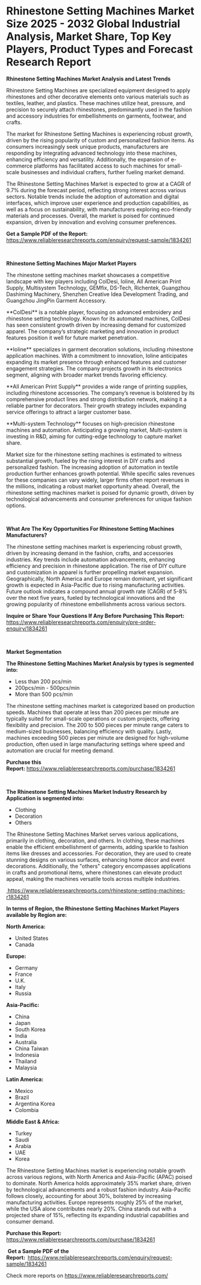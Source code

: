 <p><h1>Rhinestone Setting Machines Market Size 2025 - 2032 Global Industrial Analysis, Market Share, Top Key Players, Product Types and Forecast Research Report</h1></p><p><strong>Rhinestone Setting Machines Market Analysis and Latest Trends</strong></p>
<p><p>Rhinestone Setting Machines are specialized equipment designed to apply rhinestones and other decorative elements onto various materials such as textiles, leather, and plastics. These machines utilize heat, pressure, and precision to securely attach rhinestones, predominantly used in the fashion and accessory industries for embellishments on garments, footwear, and crafts.</p><p>The market for Rhinestone Setting Machines is experiencing robust growth, driven by the rising popularity of custom and personalized fashion items. As consumers increasingly seek unique products, manufacturers are responding by integrating advanced technology into these machines, enhancing efficiency and versatility. Additionally, the expansion of e-commerce platforms has facilitated access to such machines for small-scale businesses and individual crafters, further fueling market demand.</p><p>The Rhinestone Setting Machines Market is expected to grow at a CAGR of 9.7% during the forecast period, reflecting strong interest across various sectors. Notable trends include the adoption of automation and digital interfaces, which improve user experience and production capabilities, as well as a focus on sustainability, with manufacturers exploring eco-friendly materials and processes. Overall, the market is poised for continued expansion, driven by innovation and evolving consumer preferences.</p></p>
<p><strong>Get a Sample PDF of the Report:&nbsp;</strong> <a href="https://www.reliableresearchreports.com/enquiry/request-sample/1834261?utm_campaign=28&utm_medium=2&utm_source=Github&utm_content=ia&utm_term=10042025&utm_id=rhinestone-setting-machines">https://www.reliableresearchreports.com/enquiry/request-sample/1834261</a></p>
<p>&nbsp;</p>
<p><strong>Rhinestone Setting Machines Major Market Players</strong></p>
<p><p>The rhinestone setting machines market showcases a competitive landscape with key players including ColDesi, Ioline, All American Print Supply, Multisystem Technology, GEMfix, DS-Tech, Richentek, Guangzhou Dashiming Machinery, Shenzhen Creative Idea Development Trading, and Guangzhou JingPin Garment Accessory. </p><p>**ColDesi** is a notable player, focusing on advanced embroidery and rhinestone setting technology. Known for its automated machines, ColDesi has seen consistent growth driven by increasing demand for customized apparel. The company’s strategic marketing and innovation in product features position it well for future market penetration.</p><p>**Ioline** specializes in garment decoration solutions, including rhinestone application machines. With a commitment to innovation, Ioline anticipates expanding its market presence through enhanced features and customer engagement strategies. The company projects growth in its electronics segment, aligning with broader market trends favoring efficiency.</p><p>**All American Print Supply** provides a wide range of printing supplies, including rhinestone accessories. The company’s revenue is bolstered by its comprehensive product lines and strong distribution network, making it a reliable partner for decorators. Their growth strategy includes expanding service offerings to attract a larger customer base.</p><p>**Multi-system Technology** focuses on high-precision rhinestone machines and automation. Anticipating a growing market, Multi-system is investing in R&D, aiming for cutting-edge technology to capture market share.</p><p>Market size for the rhinestone setting machines is estimated to witness substantial growth, fueled by the rising interest in DIY crafts and personalized fashion. The increasing adoption of automation in textile production further enhances growth potential. While specific sales revenues for these companies can vary widely, larger firms often report revenues in the millions, indicating a robust market opportunity ahead. Overall, the rhinestone setting machines market is poised for dynamic growth, driven by technological advancements and consumer preferences for unique fashion options.</p></p>
<p>&nbsp;</p>
<p><strong>What Are The Key Opportunities For Rhinestone Setting Machines Manufacturers?</strong></p>
<p><p>The rhinestone setting machines market is experiencing robust growth, driven by increasing demand in the fashion, crafts, and accessories industries. Key trends include automation advancements, enhancing efficiency and precision in rhinestone application. The rise of DIY culture and customization in apparel is further propelling market expansion. Geographically, North America and Europe remain dominant, yet significant growth is expected in Asia-Pacific due to rising manufacturing activities. Future outlook indicates a compound annual growth rate (CAGR) of 5-8% over the next five years, fueled by technological innovations and the growing popularity of rhinestone embellishments across various sectors.</p></p>
<p><strong>Inquire or Share Your Questions If Any Before Purchasing This Report:</strong> <a href="https://www.reliableresearchreports.com/enquiry/pre-order-enquiry/1834261?utm_campaign=28&utm_medium=2&utm_source=Github&utm_content=ia&utm_term=10042025&utm_id=rhinestone-setting-machines">https://www.reliableresearchreports.com/enquiry/pre-order-enquiry/1834261</a></p>
<p>&nbsp;</p>
<p><strong>Market Segmentation</strong></p>
<p><strong>The Rhinestone Setting Machines Market Analysis by types is segmented into:</strong></p>
<p><ul><li>Less than 200 pcs/min</li><li>200pcs/min - 500pcs/min</li><li>More than 500 pcs/min</li></ul></p>
<p><p>The rhinestone setting machines market is categorized based on production speeds. Machines that operate at less than 200 pieces per minute are typically suited for small-scale operations or custom projects, offering flexibility and precision. The 200 to 500 pieces per minute range caters to medium-sized businesses, balancing efficiency with quality. Lastly, machines exceeding 500 pieces per minute are designed for high-volume production, often used in large manufacturing settings where speed and automation are crucial for meeting demand.</p></p>
<p><strong>Purchase this Report:&nbsp;</strong><a href="https://www.reliableresearchreports.com/purchase/1834261?utm_campaign=28&utm_medium=2&utm_source=Github&utm_content=ia&utm_term=10042025&utm_id=rhinestone-setting-machines">https://www.reliableresearchreports.com/purchase/1834261</a></p>
<p>&nbsp;</p>
<p><strong>The Rhinestone Setting Machines Market Industry Research by Application is segmented into:</strong></p>
<p><ul><li>Clothing</li><li>Decoration</li><li>Others</li></ul></p>
<p><p>The Rhinestone Setting Machines Market serves various applications, primarily in clothing, decoration, and others. In clothing, these machines enable the efficient embellishment of garments, adding sparkle to fashion items like dresses and accessories. For decoration, they are used to create stunning designs on various surfaces, enhancing home décor and event decorations. Additionally, the "others" category encompasses applications in crafts and promotional items, where rhinestones can elevate product appeal, making the machines versatile tools across multiple industries.</p></p>
<p><a href="https://www.reliableresearchreports.com/rhinestone-setting-machines-r1834261?utm_campaign=28&utm_medium=2&utm_source=Github&utm_content=ia&utm_term=10042025&utm_id=rhinestone-setting-machines">&nbsp;https://www.reliableresearchreports.com/rhinestone-setting-machines-r1834261</a></p>
<p><strong>In terms of Region, the Rhinestone Setting Machines Market Players available by Region are:</strong></p>
<p>
    <p> <strong> North America: </strong>
        <ul>
            <li>United States</li>
            <li>Canada</li>
        </ul>
        </p> 
    <p> <strong> Europe: </strong>
        <ul>
            <li>Germany</li>
            <li>France</li>
            <li>U.K.</li>
            <li>Italy</li>
            <li>Russia</li>
        </ul>
        </p> 
    <p> <strong> Asia-Pacific: </strong>
        <ul>
            <li>China</li>
            <li>Japan</li>
            <li>South Korea</li>
            <li>India</li>
            <li>Australia</li>
            <li>China Taiwan</li>
            <li>Indonesia</li>
            <li>Thailand</li>
            <li>Malaysia</li>
        </ul>
        </p> 
    <p> <strong> Latin America: </strong>
        <ul>
            <li>Mexico</li>
            <li>Brazil</li>
            <li>Argentina Korea</li>
            <li>Colombia</li>
        </ul>
        </p> 
    <p> <strong> Middle East & Africa: </strong>
        <ul>
            <li>Turkey</li>
            <li>Saudi</li>
            <li>Arabia</li>
            <li>UAE</li>
            <li>Korea</li>
        </ul>
    </p>
    </p>
<p><p>The Rhinestone Setting Machines market is experiencing notable growth across various regions, with North America and Asia-Pacific (APAC) poised to dominate. North America holds approximately 35% market share, driven by technological advancements and a robust fashion industry. Asia-Pacific follows closely, accounting for about 30%, bolstered by increasing manufacturing activities. Europe represents roughly 25% of the market, while the USA alone contributes nearly 20%. China stands out with a projected share of 15%, reflecting its expanding industrial capabilities and consumer demand.</p></p>
<p><strong>Purchase this Report: </strong><a href="https://www.reliableresearchreports.com/purchase/1834261?utm_campaign=28&utm_medium=2&utm_source=Github&utm_content=ia&utm_term=10042025&utm_id=rhinestone-setting-machines">https://www.reliableresearchreports.com/purchase/1834261</a></p>
<p>&nbsp;<strong>Get a Sample PDF of the Report:&nbsp;&nbsp;</strong><a href="https://www.reliableresearchreports.com/enquiry/request-sample/1834261?utm_campaign=28&utm_medium=2&utm_source=Github&utm_content=ia&utm_term=10042025&utm_id=rhinestone-setting-machines">https://www.reliableresearchreports.com/enquiry/request-sample/1834261</a></p>
<p><strong></strong></p>
<p>Check more reports on <a href="https://www.reliableresearchreports.com/?utm_campaign=28&utm_medium=2&utm_source=Github&utm_content=ia&utm_term=10042025&utm_id=rhinestone-setting-machines">https://www.reliableresearchreports.com/</a></p>